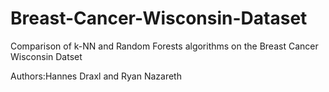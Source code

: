 # Breast-Cancer-Wisconsin-Dataset
Comparison of k-NN and Random Forests algorithms on the Breast Cancer Wisconsin Datset

Authors:Hannes Draxl and Ryan Nazareth

